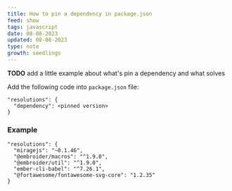 ```yaml
---
title: How to pin a dependency in package.json
feed: show
tags: javascript
date: 08-08-2023
updated: 08-08-2023
type: note
growth: seedlings
---
```


**TODO** add a little example about what's pin a dependency and what solves

Add the following code into `package.json` file:

```
"resolutions": {
  "dependency": <pinned version>
}
```

### Example
```
"resolutions": {
  "miragejs": "~0.1.46",
  "@embroider/macros": "^1.9.0",
  "@embroider/util": "^1.9.0",
  "ember-cli-babel": "^7.26.1",
  "@fortawesome/fontawesome-svg-core": "1.2.35"
}
```
